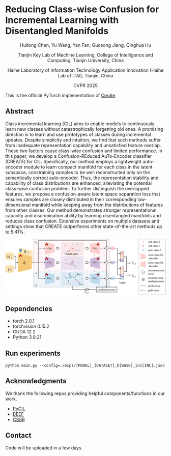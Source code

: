 # Reducing Class-wise Confusion for Incremental Learning with Disentangled Manifolds
<p align="center">Huitong Chen, Yu Wang, Yan Fan, Guosong Jiang, Qinghua Hu</p>
<p align="center">Tianjin Key Lab of Machine Learning, College of Intelligence and Computing, Tianjin University, China</p>
<p align="center">Haihe Laboratory of Information Technology Application Innovation (Haihe Lab of ITAI), Tianjin, China</p>
<p align="center">CVPR 2025</p>

This is the official PyTorch implementation of [Create](https://arxiv.org/abs/2503.17677).

## Abstract
Class incremental learning (CIL) aims to enable models to continuously learn new classes without catastrophically forgetting old ones. A promising direction is to learn and use prototypes of classes during incremental updates. Despite simplicity and intuition, we find that such methods suffer from inadequate representation capability and unsatisfied feature overlap. These two factors cause class-wise confusion and limited performance. In this paper, we develop a Confusion-REduced AuTo-Encoder classifier (CREATE) for CIL. Specifically, our method employs a lightweight auto-encoder module to learn compact manifold for each class in the latent subspace, constraining samples to be well reconstructed only on the semantically correct auto-encoder. Thus, the representation stability and capability of class distributions are enhanced, alleviating the potential class-wise confusion problem. To further distinguish the overlapped features, we propose a confusion-aware latent space separation loss that ensures samples are closely distributed in their corresponding low-dimensional manifold while keeping away from the distributions of features from other classes. Our method demonstrates stronger representational capacity and discrimination ability by learning disentangled manifolds and reduces class confusion. Extensive experiments on multiple datasets and settings show that CREATE outperforms other state-of-the-art methods up to $5.41$%. 

![](./model.png)

## Dependencies
+ torch 2.0.1
+ torchvision 0.15.2
+ CUDA 12.2
+ Python 3.9.21

## Run experiments
```
python main.py --config=./exps/[MODEL]_[DATASET]_b[BASE]_inc[INC].json
```

## Acknowledgments
We thank the following repos providing helpful components/functions in our work.
+ [PyCIL](https://github.com/G-U-N/PyCIL)
+ [BEEF](https://github.com/G-U-N/ICLR23-BEEF)
+ [CSSR](https://github.com/xyzedd/CSSR)

## Contact
Code will be uploaded in a few days.
